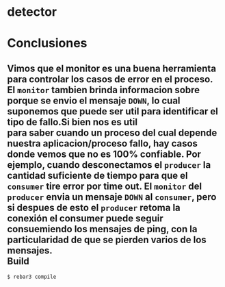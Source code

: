 detector
=====

Conclusiones
===========
Vimos que el monitor es una buena herramienta para controlar los casos de error en el proceso. El `monitor` tambien brinda informacion 
sobre porque se envio el mensaje `DOWN`, lo cual suponemos que puede ser util para identificar el tipo de fallo.Si bien nos es util  
para saber cuando
un proceso del cual depende nuestra aplicacion/proceso fallo, hay casos donde vemos que no es 100% confiable.
Por ejemplo, cuando desconectamos el `producer` la cantidad suficiente de tiempo para que el  `consumer` tire error por time out. El
`monitor` del `producer` envia un mensaje `DOWN` al `consumer`, pero si despues de esto el `producer` retoma la conexión el consumer puede seguir 
consuemiendo los mensajes de ping, con la particularidad de que se pierden varios de los mensajes.  
Build
-----

    $ rebar3 compile

